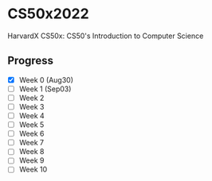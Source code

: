 # CS50x2022
HarvardX CS50x: CS50's Introduction to Computer Science

## Progress
+ [X] Week 0 (Aug30)
+ [ ] Week 1 (Sep03)
+ [ ] Week 2
+ [ ] Week 3
+ [ ] Week 4
+ [ ] Week 5
+ [ ] Week 6
+ [ ] Week 7
+ [ ] Week 8
+ [ ] Week 9
+ [ ] Week 10